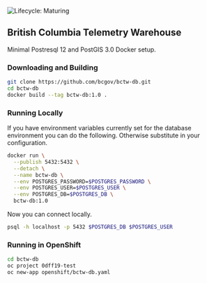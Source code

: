 ![Lifecycle: Maturing](https://img.shields.io/badge/Lifecycle-Maturing-007EC6)

## British Columbia Telemetry Warehouse

Minimal Postresql 12 and PostGIS 3.0 Docker setup.

### Downloading and Building
```bash
git clone https://github.com/bcgov/bctw-db.git
cd bctw-db
docker build --tag bctw-db:1.0 .
```

### Running Locally
If you have environment variables currently set for the database environment you can do the following. Otherwise substitute in your configuration.
```bash
docker run \
  --publish 5432:5432 \
  --detach \
  --name bctw-db \
  --env POSTGRES_PASSWORD=$POSTGRES_PASSWORD \
  --env POSTGRES_USER=$POSTGRES_USER \
  --env POSTGRES_DB=$POSTGRES_DB \
  bctw-db:1.0
```

Now you can connect locally.
```bash
psql -h localhost -p 5432 $POSTGRES_DB $POSTGRES_USER
```

### Running in OpenShift
```bash
cd bctw-db
oc project 0dff19-test
oc new-app openshift/bctw-db.yaml
```
